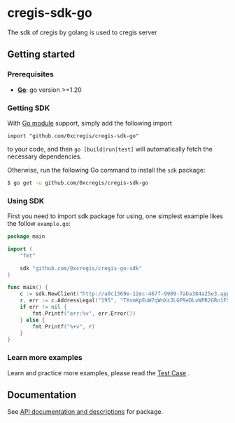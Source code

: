 # cregis-sdk-go

The sdk of cregis by golang is used to cregis server

## Getting started

### Prerequisites

- **[Go](https://go.dev/)**: go version >=1.20

### Getting SDK

With [Go module](https://github.com/golang/go/wiki/Modules) support, simply add the following import

```
import "github.com/0xcregis/cregis-sdk-go"
```

to your code, and then `go [build|run|test]` will automatically fetch the necessary dependencies.

Otherwise, run the following Go command to install the `sdk` package:

```sh
$ go get -u github.com/0xcregis/cregis-sdk-go
```

### Using SDK

First you need to import sdk package for using, one simplest example likes the follow `example.go`:

```go
package main

import (
	"fmt"

	sdk "github.com/0xcregis/cregis-go-sdk"
)

func main() {
	c := sdk.NewClient("http://a0c1369e-12ec-467f-9989-7aba384a25e3.apple806.cc:81", "a4b0e563414a4e4dbeb407c89ce2f127", 1388205706190848)
	r, err := c.AddressLegal("195", "TXsmKpEuW7qWnXzJLGP9eDLvWPR2GRn1FS")
	if err != nil {
		fmt.Printf("err:%v", err.Error())
	} else {
		fmt.Printf("%+v", r)
	}
}

```

### Learn more examples

Learn and practice more examples, please read the [Test Case](https://github.com/0xcregis/cregis-sdk-go/blob/main/api_test.go) .

## Documentation

See [API documentation and descriptions](https://apifox.com/apidoc/shared-31f77b03-7fd6-4b95-b008-f709a1c84cdb/api-90991413)
for package.
